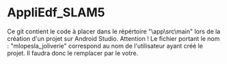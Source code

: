 # AppliEdf_SLAM5

Ce git contient le code à placer dans le répértoire "\app\src\main" lors de la création d'un projet sur Android Studio.
Attention ! Le fichier portant le nom : "mlopesla_joliverie" correspond au nom de l'utilisateur ayant créé le projet. Il faudra donc le remplacer par le votre.
